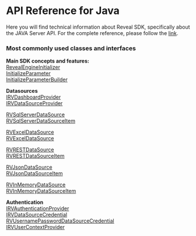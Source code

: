 # API Reference for Java

Here you will find technical information about Reveal SDK, specifically about the JAVA Server API. For the complete reference, please follow the <a href="https://help.revealbi.io/api/java/latest/index.html" target="_blank">link</a>.


<h3>Most commonly used classes and interfaces</h3>

**Main SDK concepts and features:**  
<a href="https://help.revealbi.io/api/java/latest/com/infragistics/reveal/engine/init/RevealEngineInitializer.html" target="_blank" rel="noopener\">RevealEngineInitializer</a>  
<a href="https://help.revealbi.io/api/java/latest/com/infragistics/reveal/engine/init/InitializeParameter.html" target="_blank" rel="noopener\">InitializeParameter</a>  
<a href="https://help.revealbi.io/api/java/latest/com/infragistics/reveal/engine/init/InitializeParameterBuilder.html" target="_blank" rel="noopener\">InitializeParameterBuilder</a>

**Datasources**  
<a href="https://help.revealbi.io/api/java/latest/com/infragistics/reveal/sdk/api/IRVDashboardProvider.html" target="_blank" rel="noopener\">IRVDashboardProvider</a>  
<a href="https://help.revealbi.io/api/java/latest/com/infragistics/reveal/sdk/api/IRVDataSourceProvider.html" target="_blank" rel="noopener\">IRVDataSourceProvider</a>

<a href="https://help.revealbi.io/api/java/latest/com/infragistics/reveal/sdk/api/model/RVSqlServerDataSource.html" target="_blank" rel="noopener\">RVSqlServerDataSource</a>  
<a href="https://help.revealbi.io/api/java/latest/com/infragistics/reveal/sdk/api/model/RVSqlServerDataSourceItem.html" target="_blank" rel="noopener\">RVSqlServerDataSourceItem</a>  

<a href="https://help.revealbi.io/api/java/latest/com/infragistics/reveal/sdk/api/model/RVExcelDataSource.html" target="_blank" rel="noopener\">RVExcelDataSource</a>  
<a href="https://help.revealbi.io/api/java/latest/com/infragistics/reveal/sdk/api/model/RVExcelDataSourceItem.html" target="_blank" rel="noopener\">RVExcelDataSource</a>  

<a href="https://help.revealbi.io/api/java/latest/com/infragistics/reveal/sdk/api/model/RVRESTDataSource.html" target="_blank" rel="noopener\">RVRESTDataSource</a>  
<a href="https://help.revealbi.io/api/java/latest/com/infragistics/reveal/sdk/api/model/RVRESTDataSourceItem.html" target="_blank" rel="noopener\">RVRESTDataSourceItem</a>

<a href="https://help.revealbi.io/api/java/latest/com/infragistics/reveal/sdk/api/model/RVJsonDataSource.html" target="_blank" rel="noopener\">RVJsonDataSource</a>  
<a href="https://help.revealbi.io/api/java/latest/com/infragistics/reveal/sdk/api/model/RVJsonDataSourceItem.html" target="_blank" rel="noopener\">RVJsonDataSourceItem</a>

<a href="https://help.revealbi.io/api/java/latest/com/infragistics/reveal/sdk/api/model/RVInMemoryDataSource.html" target="_blank" rel="noopener\">RVInMemoryDataSource</a>  
<a href="https://help.revealbi.io/api/java/latest/com/infragistics/reveal/sdk/api/model/RVInMemoryDataSourceItem.html" target="_blank" rel="noopener\">RVInMemoryDataSourceItem</a>  

**Authentication**  
<a href="https://help.revealbi.io/api/java/latest/com/infragistics/reveal/sdk/api/IRVAuthenticationProvider.html" target="_blank" rel="noopener\">IRVAuthenticationProvider</a>  
<a href="https://help.revealbi.io/api/java/latest/com/infragistics/reveal/sdk/api/IRVDataSourceCredential.html" target="_blank" rel="noopener\">IRVDataSourceCredential</a>  
<a href="https://help.revealbi.io/api/java/latest/com/infragistics/reveal/sdk/api/RVUsernamePasswordDataSourceCredential.html" target="_blank" rel="noopener\">RVUsernamePasswordDataSourceCredential</a>  
<a href="https://help.revealbi.io/api/java/latest/com/infragistics/reveal/sdk/api/IRVUserContextProvider.html" target="_blank" rel="noopener\">IRVUserContextProvider</a>  
